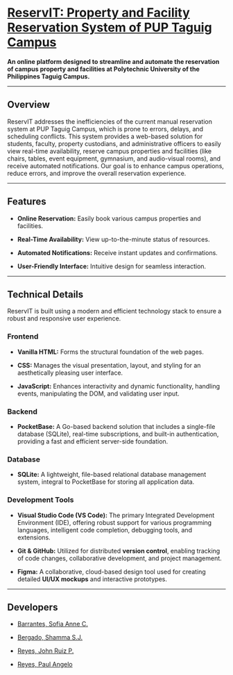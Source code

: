 # [ReservIT: Property and Facility Reservation System of PUP Taguig Campus](reservit.netlify.app)

**An online platform designed to streamline and automate the reservation of campus property and facilities at Polytechnic University of the Philippines Taguig Campus.**

---

## Overview

ReservIT addresses the inefficiencies of the current manual reservation system at PUP Taguig Campus, which is prone to errors, delays, and scheduling conflicts. This system provides a web-based solution for students, faculty, property custodians, and administrative officers to easily view real-time availability, reserve campus properties and facilities (like chairs, tables, event equipment, gymnasium, and audio-visual rooms), and receive automated notifications. Our goal is to enhance campus operations, reduce errors, and improve the overall reservation experience.

---

## Features

* **Online Reservation:** Easily book various campus properties and facilities.

* **Real-Time Availability:** View up-to-the-minute status of resources.

* **Automated Notifications:** Receive instant updates and confirmations.

* **User-Friendly Interface:** Intuitive design for seamless interaction.

---

## Technical Details

ReservIT is built using a modern and efficient technology stack to ensure a robust and responsive user experience.

### Frontend

* **Vanilla HTML:** Forms the structural foundation of the web pages.

* **CSS:** Manages the visual presentation, layout, and styling for an aesthetically pleasing user interface.

* **JavaScript:** Enhances interactivity and dynamic functionality, handling events, manipulating the DOM, and validating user input.

### Backend

* **PocketBase:** A Go-based backend solution that includes a single-file database (SQLite), real-time subscriptions, and built-in authentication, providing a fast and efficient server-side foundation.

### Database

* **SQLite:** A lightweight, file-based relational database management system, integral to PocketBase for storing all application data.

### Development Tools

* **Visual Studio Code (VS Code):** The primary Integrated Development Environment (IDE), offering robust support for various programming languages, intelligent code completion, debugging tools, and extensions.

* **Git & GitHub:** Utilized for distributed **version control**, enabling tracking of code changes, collaborative development, and project management.

* **Figma:** A collaborative, cloud-based design tool used for creating detailed **UI/UX mockups** and interactive prototypes.

---

## Developers

* [Barrantes, Sofia Anne C.](https://github.com/barrantes-sofiaanne)

* [Bergado, Shamma S.J.](https://github.com/bergado-shamma)

* [Reyes, John Ruiz P.](https://github.com/REYESJOHNRUIZ)

* [Reyes, Paul Angelo](https://github.com/Reyes-PaulAngelo)
